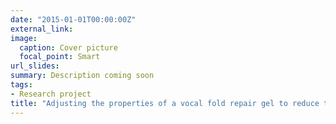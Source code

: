 ```yaml
---
date: "2015-01-01T00:00:00Z"
external_link: 
image:
  caption: Cover picture
  focal_point: Smart
url_slides: 
summary: Description coming soon
tags:
- Research project
title: "Adjusting the properties of a vocal fold repair gel to reduce the immune response"
---
```



